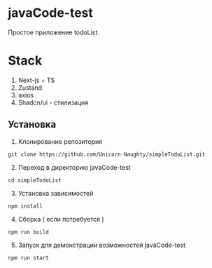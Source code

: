 # javaCode-test

Простое приложение todoList.

# Stack

  1. Next-js + TS
  2. Zustand
  3. axios 
  4. Shadcn/ui - стилизация

<!--Установка-->
## Установка 

1. Клонирование репозитория 

```git clone https://github.com/Unicorn-Naughty/simpleTodoList.git```

2. Переход в директорию javaCode-test

```cd simpleTodoList```

3. Установка зависимостей

```npm install ```

4. Сборка ( если потребуется )

```npm run build```

5. Запуск для демонстрации возможностей javaCode-test

```npm run start```
